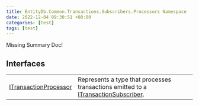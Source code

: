 ```yaml
---
title: EntityDb.Common.Transactions.Subscribers.Processors Namespace
date: 2022-12-04 09:30:51 +00:00
categories: [test]
tags: [test]
---
```


Missing Summary Doc!
## Interfaces
<table><tr><td><!--/posts/dotnet-entitydb-common-transactions-subscribers-processors-itransactionprocessor--><a href='#'>ITransactionProcessor</a></td><td>
Represents a type that processes transactions emitted to a <!--/posts/dotnet-entitydb-abstractions-transactions-itransactionsubscriber--><a href='#'>ITransactionSubscriber</a>.
</td></tr></table>
